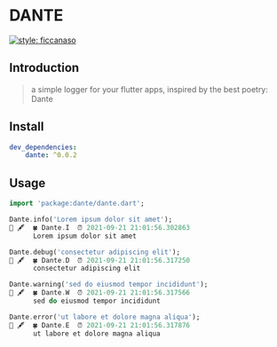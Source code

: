 # DANTE

[![style: ficcanaso](https://img.shields.io/badge/style-ficcanaso-yellow)](https://github.com/dbbd59/ficcanaso)

## Introduction

> a simple logger for your flutter apps, inspired by the best poetry: Dante

## Install

```yaml
dev_dependencies:
    dante: ^0.0.2
```

## Usage

```dart
import 'package:dante/dante.dart';

Dante.info('Lorem ipsum dolor sit amet');
📜 🖋  🍀 Dante.I  ⏰ 2021-09-21 21:01:56.302863
      Lorem ipsum dolor sit amet

Dante.debug('consectetur adipiscing elit');
📜 🖋  🍀 Dante.D  ⏰ 2021-09-21 21:01:56.317250
      consectetur adipiscing elit

Dante.warning('sed do eiusmod tempor incididunt');
📜 🖋  🍀 Dante.W  ⏰ 2021-09-21 21:01:56.317566
      sed do eiusmod tempor incididunt

Dante.error('ut labore et dolore magna aliqua');
📜 🖋  🍀 Dante.E  ⏰ 2021-09-21 21:01:56.317876
      ut labore et dolore magna aliqua
```
